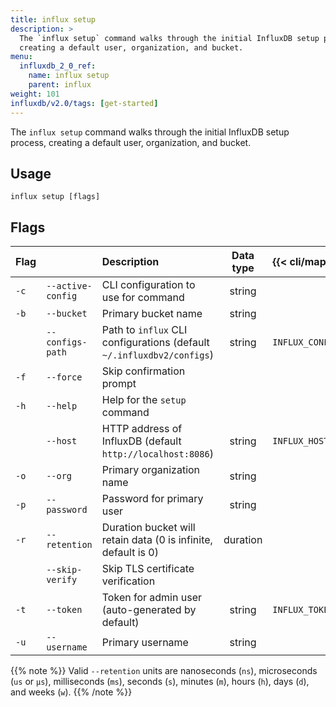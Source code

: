 ```yaml
---
title: influx setup
description: >
  The `influx setup` command walks through the initial InfluxDB setup process,
  creating a default user, organization, and bucket.
menu:
  influxdb_2_0_ref:
    name: influx setup
    parent: influx
weight: 101
influxdb/v2.0/tags: [get-started]
---
```


The `influx setup` command walks through the initial InfluxDB setup process,
creating a default user, organization, and bucket.

## Usage
```
influx setup [flags]
```

## Flags
| Flag |                   | Description                                                           | Data type | {{< cli/mapped >}}   |
|:---- |:---               |:-----------                                                           |:---------:|:------------------   |
| `-c` | `--active-config` | CLI configuration to use for command                                  | string    |                      |
| `-b` | `--bucket`        | Primary bucket name                                                   | string    |                      |
|      | `--configs-path`  | Path to `influx` CLI configurations (default `~/.influxdbv2/configs`) | string    |`INFLUX_CONFIGS_PATH` |
| `-f` | `--force`         | Skip confirmation prompt                                              |           |                      |
| `-h` | `--help`          | Help for the `setup` command                                          |           |                      |
|      | `--host`          | HTTP address of InfluxDB (default `http://localhost:8086`)            | string    | `INFLUX_HOST`        |
| `-o` | `--org`           | Primary organization name                                             | string    |                      |
| `-p` | `--password`      | Password for primary user                                             | string    |                      |
| `-r` | `--retention`     | Duration bucket will retain data (0 is infinite, default is 0)        | duration  |                      |
|      | `--skip-verify`   | Skip TLS certificate verification                                     |           |                      |
| `-t` | `--token`         | Token for admin user (auto-generated by default)                      | string    | `INFLUX_TOKEN`       |
| `-u` | `--username`      | Primary username                                                      | string    |                      |

{{% note %}}
Valid `--retention` units are nanoseconds (`ns`), microseconds (`us` or `µs`),
milliseconds (`ms`), seconds (`s`), minutes (`m`), hours (`h`), days (`d`), and weeks (`w`).
{{% /note %}}
